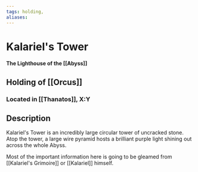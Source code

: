 ```yaml
---
tags: holding,
aliases:
---
```

# Kalariel's Tower
#### The Lighthouse of the [[Abyss]]
## Holding of [[Orcus]]
### Located in [[Thanatos]], X:Y
## Description
Kalariel's Tower is an incredibly large circular tower of uncracked stone. Atop the tower, a large wire pyramid hosts a brilliant purple light shining out across the whole Abyss.

Most of the important information here is going to be gleamed from [[Kalariel's Grimoire]] or [[Kalariel]] himself.